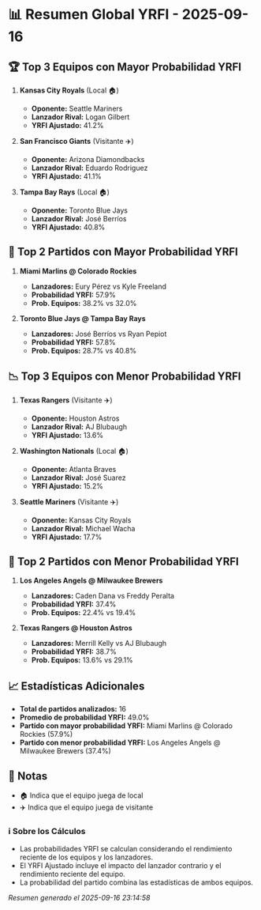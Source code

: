 # 📊 Resumen Global YRFI - 2025-09-16

## 🏆 Top 3 Equipos con Mayor Probabilidad YRFI

1. **Kansas City Royals** (Local 🏠)
   - **Oponente:** Seattle Mariners
   - **Lanzador Rival:** Logan Gilbert
   - **YRFI Ajustado:** 41.2%

2. **San Francisco Giants** (Visitante ✈️)
   - **Oponente:** Arizona Diamondbacks
   - **Lanzador Rival:** Eduardo Rodriguez
   - **YRFI Ajustado:** 41.1%

3. **Tampa Bay Rays** (Local 🏠)
   - **Oponente:** Toronto Blue Jays
   - **Lanzador Rival:** José Berríos
   - **YRFI Ajustado:** 40.8%

## 🎯 Top 2 Partidos con Mayor Probabilidad YRFI

1. **Miami Marlins @ Colorado Rockies**
   - **Lanzadores:** Eury Pérez vs Kyle Freeland
   - **Probabilidad YRFI:** 57.9%
   - **Prob. Equipos:** 38.2% vs 32.0%

2. **Toronto Blue Jays @ Tampa Bay Rays**
   - **Lanzadores:** José Berríos vs Ryan Pepiot
   - **Probabilidad YRFI:** 57.8%
   - **Prob. Equipos:** 28.7% vs 40.8%

## 📉 Top 3 Equipos con Menor Probabilidad YRFI

1. **Texas Rangers** (Visitante ✈️)
   - **Oponente:** Houston Astros
   - **Lanzador Rival:** AJ Blubaugh
   - **YRFI Ajustado:** 13.6%

2. **Washington Nationals** (Local 🏠)
   - **Oponente:** Atlanta Braves
   - **Lanzador Rival:** José Suarez
   - **YRFI Ajustado:** 15.2%

3. **Seattle Mariners** (Visitante ✈️)
   - **Oponente:** Kansas City Royals
   - **Lanzador Rival:** Michael Wacha
   - **YRFI Ajustado:** 17.7%

## 🛑 Top 2 Partidos con Menor Probabilidad YRFI

1. **Los Angeles Angels @ Milwaukee Brewers**
   - **Lanzadores:** Caden Dana vs Freddy Peralta
   - **Probabilidad YRFI:** 37.4%
   - **Prob. Equipos:** 22.4% vs 19.4%

2. **Texas Rangers @ Houston Astros**
   - **Lanzadores:** Merrill Kelly vs AJ Blubaugh
   - **Probabilidad YRFI:** 38.7%
   - **Prob. Equipos:** 13.6% vs 29.1%

## 📈 Estadísticas Adicionales

- **Total de partidos analizados:** 16
- **Promedio de probabilidad YRFI:** 49.0%
- **Partido con mayor probabilidad YRFI:** Miami Marlins @ Colorado Rockies (57.9%)
- **Partido con menor probabilidad YRFI:** Los Angeles Angels @ Milwaukee Brewers (37.4%)

## 📝 Notas

- 🏠 Indica que el equipo juega de local
- ✈️ Indica que el equipo juega de visitante

### ℹ️ Sobre los Cálculos
- Las probabilidades YRFI se calculan considerando el rendimiento reciente de los equipos y los lanzadores.
- El YRFI Ajustado incluye el impacto del lanzador contrario y el rendimiento reciente del equipo.
- La probabilidad del partido combina las estadísticas de ambos equipos.

*Resumen generado el 2025-09-16 23:14:58*